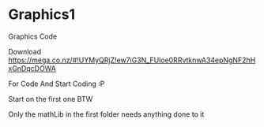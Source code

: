 Graphics1
=========

Graphics Code


Download https://mega.co.nz/#!UYMyQRjZ!ew7iG3N_FUloe0RRvtknwA34epNgNF2hHxGnDqcDOWA

For Code And Start Coding :P

Start on the first one BTW

Only the mathLib in the first folder needs anything done to it
